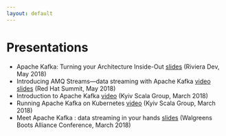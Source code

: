 ```yaml
---
layout: default
---
```


# Presentations

* Apache Kafka: Turning your Architecture Inside-Out [slides](https://speakerdeck.com/tombentley/riviera-dev-2018-apache-kafka-turning-your-architecture-inside-out) (Riviera Dev, May 2018)
* Introducing AMQ Streams—data streaming with Apache Kafka [video](https://www.youtube.com/watch?v=-izxHJQSQ7E) [slides](https://www.slideshare.net/paolopat/introducing-amq-streams-data-streaming-with-apache-kafka) (Red Hat Summit, May 2018)
* Introduction to Apache Kafka [video](https://www.youtube.com/watch?v=ccGVcqfEyAk) (Kyiv Scala Group, March 2018)
* Running Apache Kafka on Kubernetes [video](https://www.youtube.com/watch?v=mEHTngy8-bY) (Kyiv Scala Group, March 2018)
* Meet Apache Kafka : data streaming in your hands [slides](https://www.slideshare.net/paolopat/meet-apache-kafka-data-streaming-in-your-hands) (Walgreens Boots Alliance Conference, March 2018)
